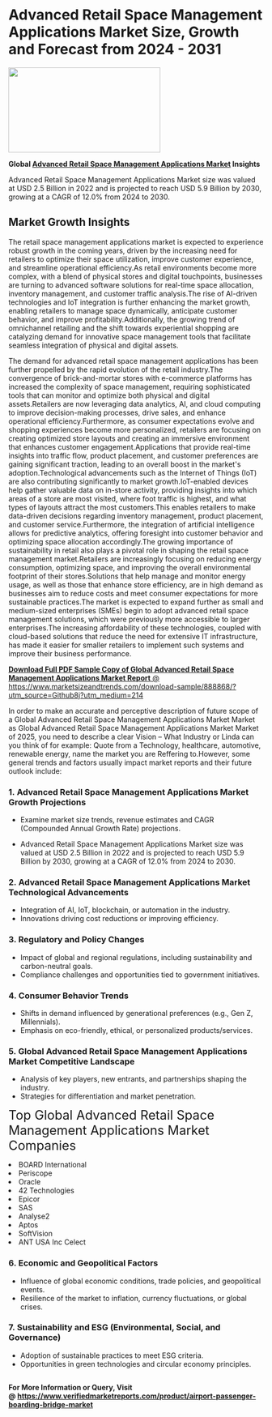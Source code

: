 <H1>Advanced Retail Space Management Applications Market Size, Growth and Forecast from 2024 - 2031</H1><img class="aligncenter size-medium wp-image-584254" src="https://thirdeyenews.in/wp-content/uploads/2024/09/Global-Market-Research-300x168.jpeg" alt="" width="300" height="168" /><p><strong>Global&nbsp;<a href="https://www.marketsizeandtrends.com/download-sample/888868/?utm_source=Github8j?utm_medium=214">Advanced Retail Space Management Applications Market</a> Insights</strong></p><p>Advanced Retail Space Management Applications Market size was valued at USD 2.5 Billion in 2022 and is projected to reach USD 5.9 Billion by 2030, growing at a CAGR of 12.0% from 2024 to 2030.</p><p><h2>Market Growth Insights</h2> <p>The retail space management applications market is expected to experience robust growth in the coming years, driven by the increasing need for retailers to optimize their space utilization, improve customer experience, and streamline operational efficiency.As retail environments become more complex, with a blend of physical stores and digital touchpoints, businesses are turning to advanced software solutions for real-time space allocation, inventory management, and customer traffic analysis.The rise of AI-driven technologies and IoT integration is further enhancing the market growth, enabling retailers to manage space dynamically, anticipate customer behavior, and improve profitability.Additionally, the growing trend of omnichannel retailing and the shift towards experiential shopping are catalyzing demand for innovative space management tools that facilitate seamless integration of physical and digital assets.</p> <p><a href="#"></a></p> <p>The demand for advanced retail space management applications has been further propelled by the rapid evolution of the retail industry.The convergence of brick-and-mortar stores with e-commerce platforms has increased the complexity of space management, requiring sophisticated tools that can monitor and optimize both physical and digital assets.Retailers are now leveraging data analytics, AI, and cloud computing to improve decision-making processes, drive sales, and enhance operational efficiency.Furthermore, as consumer expectations evolve and shopping experiences become more personalized, retailers are focusing on creating optimized store layouts and creating an immersive environment that enhances customer engagement.Applications that provide real-time insights into traffic flow, product placement, and customer preferences are gaining significant traction, leading to an overall boost in the market's adoption.Technological advancements such as the Internet of Things (IoT) are also contributing significantly to market growth.IoT-enabled devices help gather valuable data on in-store activity, providing insights into which areas of a store are most visited, where foot traffic is highest, and what types of layouts attract the most customers.This enables retailers to make data-driven decisions regarding inventory management, product placement, and customer service.Furthermore, the integration of artificial intelligence allows for predictive analytics, offering foresight into customer behavior and optimizing space allocation accordingly.The growing importance of sustainability in retail also plays a pivotal role in shaping the retail space management market.Retailers are increasingly focusing on reducing energy consumption, optimizing space, and improving the overall environmental footprint of their stores.Solutions that help manage and monitor energy usage, as well as those that enhance store efficiency, are in high demand as businesses aim to reduce costs and meet consumer expectations for more sustainable practices.The market is expected to expand further as small and medium-sized enterprises (SMEs) begin to adopt advanced retail space management solutions, which were previously more accessible to larger enterprises.The increasing affordability of these technologies, coupled with cloud-based solutions that reduce the need for extensive IT infrastructure, has made it easier for smaller retailers to implement such systems and improve their business performance.<p><a href="#"></p><p><span class=""><strong>Download Full PDF Sample Copy of Global Advanced Retail Space Management Applications Market Report</strong> @ <a href="https://www.marketsizeandtrends.com/download-sample/888868/?utm_source=Github8j?utm_medium=214" target="_blank">https://www.marketsizeandtrends.com/download-sample/888868/?utm_source=Github8j?utm_medium=214</a></span></p><p>In order to make an accurate and perceptive description of future scope of a Global&nbsp;Advanced Retail Space Management Applications Market Market as Global&nbsp;Advanced Retail Space Management Applications Market Market of 2025, you need to describe a clear Vision &ndash; What Industry or Linda can you think of for example: Quote from a Technology, healthcare, automotive, renewable energy, name the market you are Reffering to.However, some general trends and factors usually impact market reports and their future outlook include:</p><h3>1.&nbsp;<strong>Advanced Retail Space Management Applications Market Growth Projections</strong></h3><ul><li>Examine market size trends, revenue estimates and CAGR (Compounded Annual Growth Rate) projections.</li><li><p>Advanced Retail Space Management Applications Market size was valued at USD 2.5 Billion in 2022 and is projected to reach USD 5.9 Billion by 2030, growing at a CAGR of 12.0% from 2024 to 2030.</p></li></ul><h3>2.&nbsp;<strong>Advanced Retail Space Management Applications Market Technological Advancements</strong></h3><ul><li>Integration of AI, IoT, blockchain, or automation in the industry.</li><li>Innovations driving cost reductions or improving efficiency.</li></ul><h3>3.&nbsp;<strong>Regulatory and Policy Changes</strong></h3><ul><li>Impact of global and regional regulations, including sustainability and carbon-neutral goals.</li><li>Compliance challenges and opportunities tied to government initiatives.</li></ul><h3>4.&nbsp;<strong>Consumer Behavior Trends</strong></h3><ul><li>Shifts in demand influenced by generational preferences (e.g., Gen Z, Millennials).</li><li>Emphasis on eco-friendly, ethical, or personalized products/services.</li></ul><h3>5.&nbsp;<strong>Global Advanced Retail Space Management Applications Market Competitive Landscape</strong></h3><ul><li>Analysis of key players, new entrants, and partnerships shaping the industry.</li><li>Strategies for differentiation and market penetration.</li></ul><p data-pm-slice="1 1 []"><span style="color: inherit; font-family: inherit; font-size: 25px;">Top Global Advanced Retail Space Management Applications Market Companies</span></p><div class="" data-test-id=""><p><li>BOARD International</li><li> Periscope</li><li> Oracle</li><li> 42 Technologies</li><li> Epicor</li><li> SAS</li><li> Analyse2</li><li> Aptos</li><li> SoftVision</li><li> ANT USA Inc Celect</li></p></div><h3>6.&nbsp;<strong>Economic and Geopolitical Factors</strong></h3><ul><li>Influence of global economic conditions, trade policies, and geopolitical events.</li><li>Resilience of the market to inflation, currency fluctuations, or global crises.</li></ul><h3>7.&nbsp;<strong>Sustainability and ESG (Environmental, Social, and Governance)</strong></h3><ul><li>Adoption of sustainable practices to meet ESG criteria.</li><li>Opportunities in green technologies and circular economy principles.</li></ul><h2><strong style="font-size: 14px;">For More Information or Query, Visit @&nbsp;</strong><a style="background-color: #ffffff; font-size: 14px;" href="https://www.marketsizeandtrends.com/report/advanced-retail-space-management-applications-market-/" target="_blank">https://www.verifiedmarketreports.com/product/airport-passenger-boarding-bridge-market</a></h2>